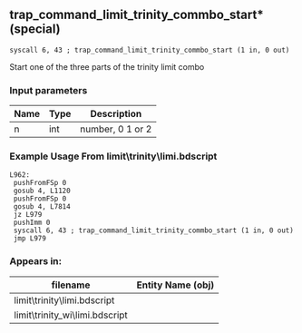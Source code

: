 ## trap_command_limit_trinity_commbo_start* (special)

`syscall 6, 43 ; trap_command_limit_trinity_commbo_start (1 in, 0 out)`

Start one of the three parts of the trinity limit combo

### Input parameters
| Name | Type | Description
|------|------|------------
| n   | int   | number, 0 1 or 2


### Example Usage From limit\trinity\limi.bdscript
```plaintext
L962:
 pushFromFSp 0
 gosub 4, L1120
 pushFromFSp 0
 gosub 4, L7814
 jz L979
 pushImm 0
 syscall 6, 43 ; trap_command_limit_trinity_commbo_start (1 in, 0 out)
 jmp L979
```


### Appears in:
| filename | Entity Name (obj)
|----------|-------------
| limit\trinity\limi.bdscript       |           
| limit\trinity_wi\limi.bdscript       |           



